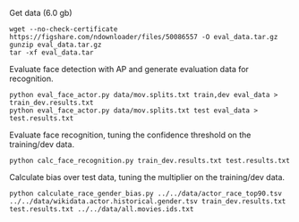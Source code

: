 Get data (6.0 gb)

```
wget --no-check-certificate https://figshare.com/ndownloader/files/50086557 -O eval_data.tar.gz
gunzip eval_data.tar.gz
tar -xf eval_data.tar
```

Evaluate face detection with AP and generate evaluation data for recognition.

```
python eval_face_actor.py data/mov.splits.txt train,dev eval_data > train_dev.results.txt
python eval_face_actor.py data/mov.splits.txt test eval_data > test.results.txt
```

Evaluate face recognition, tuning the confidence threshold on the training/dev data.

```
python calc_face_recognition.py train_dev.results.txt test.results.txt
```


Calculate bias over test data, tuning the multiplier on the training/dev data.

```
python calculate_race_gender_bias.py ../../data/actor_race_top90.tsv ../../data/wikidata.actor.historical.gender.tsv train_dev.results.txt test.results.txt ../../data/all.movies.ids.txt
```


